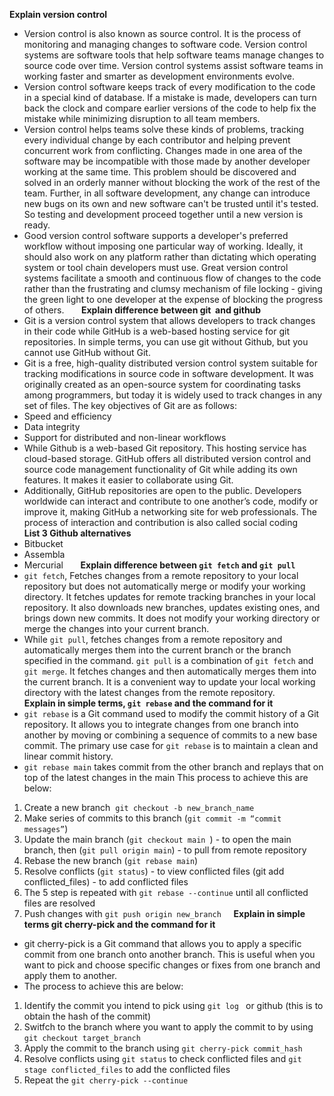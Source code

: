 **Explain version control**
- Version control is also known as source control. It is the process of monitoring and managing changes to software code. Version control systems are software tools that help software teams manage changes to source code over time. Version control systems assist software teams in working faster and smarter as development environments evolve.
 
- Version control software keeps track of every modification to the code in a special kind of database. If a mistake is made, developers can turn back the clock and compare earlier versions of the code to help fix the mistake while minimizing disruption to all team members.
 
- Version control helps teams solve these kinds of problems, tracking every individual change by each contributor and helping prevent concurrent work from conflicting. Changes made in one area of the software may be incompatible with those made by another developer working at the same time. This problem should be discovered and solved in an orderly manner without blocking the work of the rest of the team. Further, in all software development, any change can introduce new bugs on its own and new software can't be trusted until it's tested. So testing and development proceed together until a new version is ready.
 
- Good version control software supports a developer's preferred workflow without imposing one particular way of working. Ideally, it should also work on any platform rather than dictating which operating system or tool chain developers must use. Great version control systems facilitate a smooth and continuous flow of changes to the code rather than the frustrating and clumsy mechanism of file locking - giving the green light to one developer at the expense of blocking the progress of others.
 
 
 
**Explain difference between git  and github**
 
- Git is a version control system that allows developers to track changes in their code while GitHub is a web-based hosting service for git repositories. In simple terms, you can use git without Github, but you cannot use GitHub without Git.
 
- Git is a free, high-quality distributed version control system suitable for tracking modifications in source code in software development. It was originally created as an open-source system for coordinating tasks among programmers, but today it is widely used to track changes in any set of files. The key objectives of Git are as follows:
 
- Speed and efficiency
- Data integrity
- Support for distributed and non-linear workflows
 
- While Github is a web-based Git repository. This hosting service has cloud-based storage. GitHub offers all distributed version control and source code management functionality of Git while adding its own features. It makes it easier to collaborate using Git.
 
- Additionally, GitHub repositories are open to the public. Developers worldwide can interact and contribute to one another’s code, modify or improve it, making GitHub a networking site for web professionals. The process of interaction and contribution is also called social coding
 
 
**List 3 Github alternatives**
- Bitbucket
- Assembla
- Mercurial
 
 
 
**Explain difference between `git fetch` and `git pull`**
- `git fetch`, Fetches changes from a remote repository to your local repository but does not automatically merge or modify your working directory. It fetches updates for remote tracking branches in your local repository. It also downloads new branches, updates existing ones, and brings down new commits. It does not modify your working directory or merge the changes into your current branch.
 
- While `git pull`, fetches changes from a remote repository and automatically merges them into the current branch or the branch specified in the command. `git pull` is a combination of `git fetch` and `git merge`. It fetches changes and then automatically merges them into the current branch. It is a convenient way to update your local working directory with the latest changes from the remote repository.
 
 
 
 
**Explain in simple terms, `git rebase` and the command for it**
- `git rebase` is a Git command used to modify the commit history of a Git repository. It allows you to integrate changes from one branch into another by moving or combining a sequence of commits to a new base commit. The primary use case for `git rebase` is to maintain a clean and linear commit history.
 
- `git rebase main` takes commit from the other branch and replays that on top of the latest changes in the main This process to achieve this are below:
 
1. Create a new branch  `git checkout -b new_branch_name`
2. Make series of commits to this branch (`git commit -m “commit messages”`)
3. Update the main branch (`git checkout main `) - to open the main branch, then (`git pull origin main`) - to pull from remote repository
4. Rebase the new branch (`git rebase main`)
5. Resolve conflicts (`git status`) - to view conflicted files (git add conflicted_files) - to add conflicted files
6. The 5 step is repeated with `git rebase --continue` until all conflicted files are resolved
7. Push changes with `git push origin new_branch`
 
 
**Explain in simple terms git cherry-pick and the command for it**
- git cherry-pick is a Git command that allows you to apply a specific commit from one branch onto another branch. This is useful when you want to pick and choose specific changes or fixes from one branch and apply them to another.
 
- The process to achieve this are below:
1. Identify the commit you intend to pick using `git log ` or github (this is to obtain the hash of the commit)
2. Switfch to the branch where you want to apply the commit to by using `git checkout target_branch`
3. Apply the commit to the branch using `git cherry-pick commit_hash`
4. Resolve conflicts using `git status` to check conflicted files and `git stage conflicted_files` to add the conflicted files  
5. Repeat the `git cherry-pick --continue`  